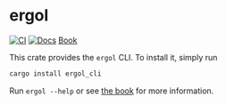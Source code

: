 # ergol

[![CI](https://github.com/polymny/ergol/workflows/build/badge.svg?branch=master&event=push)](https://github.com/polymny/ergol/actions?query=workflow%3Abuild) [![Docs](https://docs.rs/ergol/badge.svg)](https://docs.rs/ergol/) [Book](https://ergol-rs.github.io)

This crate provides the `ergol` CLI. To install it, simply run

```sh
cargo install ergol_cli
```

Run `ergol --help` or see [the book](https://ergol-rs.github.io) for more information.
